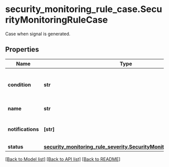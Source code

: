 # security_monitoring_rule_case.SecurityMonitoringRuleCase

Case when signal is generated.
## Properties
Name | Type | Description | Notes
------------ | ------------- | ------------- | -------------
**condition** | **str** | A rule case contains logical operations (&gt;, &gt;&#x3D;, &amp;&amp;, ||) to determine if a signal should be generated based on the event counts in the previously defined queries. | [optional] 
**name** | **str** | Name of the case. | [optional] 
**notifications** | **[str]** | Notification targets for each rule case | [optional] 
**status** | [**security_monitoring_rule_severity.SecurityMonitoringRuleSeverity**](SecurityMonitoringRuleSeverity.md) |  | [optional] 

[[Back to Model list]](../README.md#documentation-for-models) [[Back to API list]](../README.md#documentation-for-api-endpoints) [[Back to README]](../README.md)


